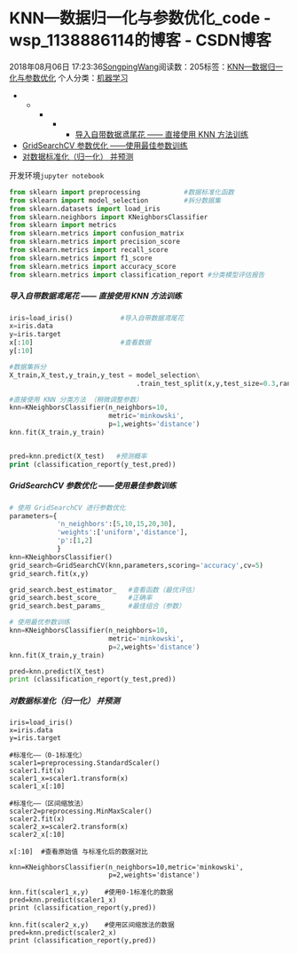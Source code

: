# KNN—数据归一化与参数优化_code - wsp_1138886114的博客 - CSDN博客





2018年08月06日 17:23:36[SongpingWang](https://me.csdn.net/wsp_1138886114)阅读数：205标签：[KNN—数据归一化与参数优化](https://so.csdn.net/so/search/s.do?q=KNN—数据归一化与参数优化&t=blog)
个人分类：[机器学习](https://blog.csdn.net/wsp_1138886114/article/category/7692618)











- - - - - [导入自带数据鸢尾花 —— 直接使用 KNN 方法训练](#导入自带数据鸢尾花-直接使用-knn-方法训练)
- [GridSearchCV 参数优化 ——使用最佳参数训练](#gridsearchcv-参数优化-使用最佳参数训练)
- [对数据标准化（归一化） 并预测](#对数据标准化归一化-并预测)









开发环境`jupyter notebook`


```python
from sklearn import preprocessing           #数据标准化函数
from sklearn import model_selection         #拆分数据集
from sklearn.datasets import load_iris
from sklearn.neighbors import KNeighborsClassifier
from sklearn import metrics
from sklearn.metrics import confusion_matrix
from sklearn.metrics import precision_score
from sklearn.metrics import recall_score
from sklearn.metrics import f1_score
from sklearn.metrics import accuracy_score
from sklearn.metrics import classification_report #分类模型评估报告
```

##### 导入自带数据鸢尾花 —— 直接使用 KNN 方法训练

```python
iris=load_iris()            #导入自带数据鸢尾花
x=iris.data
y=iris.target
x[:10]                      #查看数据
y[:10]

#数据集拆分
X_train,X_test,y_train,y_test = model_selection\
                                .train_test_split(x,y,test_size=0.3,random_state=123456)
```

```php
#直接使用 KNN 分类方法 （稍微调整参数）
knn=KNeighborsClassifier(n_neighbors=10,
                         metric='minkowski',
                         p=1,weights='distance')
knn.fit(X_train,y_train)


pred=knn.predict(X_test)   #预测概率
print (classification_report(y_test,pred))
```

##### GridSearchCV 参数优化 ——使用最佳参数训练

```python
# 使用 GridSearchCV 进行参数优化
parameters={
            'n_neighbors':[5,10,15,20,30],
            'weights':['uniform','distance'],
            'p':[1,2]
            }
knn=KNeighborsClassifier()
grid_search=GridSearchCV(knn,parameters,scoring='accuracy',cv=5)
grid_search.fit(x,y) 

grid_search.best_estimator_   #查看函数（最优评估）
grid_search.best_score_       #正确率 
grid_search.best_params_      #最佳组合（参数）

# 使用最优参数训练
knn=KNeighborsClassifier(n_neighbors=10,
                         metric='minkowski',
                         p=2,weights='distance')
knn.fit(X_train,y_train)  

pred=knn.predict(X_test)
print (classification_report(y_test,pred))
```

##### 对数据标准化（归一化） 并预测

```
iris=load_iris()
x=iris.data
y=iris.target 

#标准化——（0-1标准化）
scaler1=preprocessing.StandardScaler()
scaler1.fit(x)
scaler1_x=scaler1.transform(x)
scaler1_x[:10] 

#标准化——（区间缩放法）
scaler2=preprocessing.MinMaxScaler()
scaler2.fit(x)
scaler2_x=scaler2.transform(x)
scaler2_x[:10]

x[:10]  #查看原始值 与标准化后的数据对比 

knn=KNeighborsClassifier(n_neighbors=10,metric='minkowski',
                         p=2,weights='distance')

knn.fit(scaler1_x,y)    #使用0-1标准化的数据
pred=knn.predict(scaler1_x)
print (classification_report(y,pred)) 

knn.fit(scaler2_x,y)    #使用区间缩放法的数据
pred=knn.predict(scaler2_x)
print (classification_report(y,pred))
```



